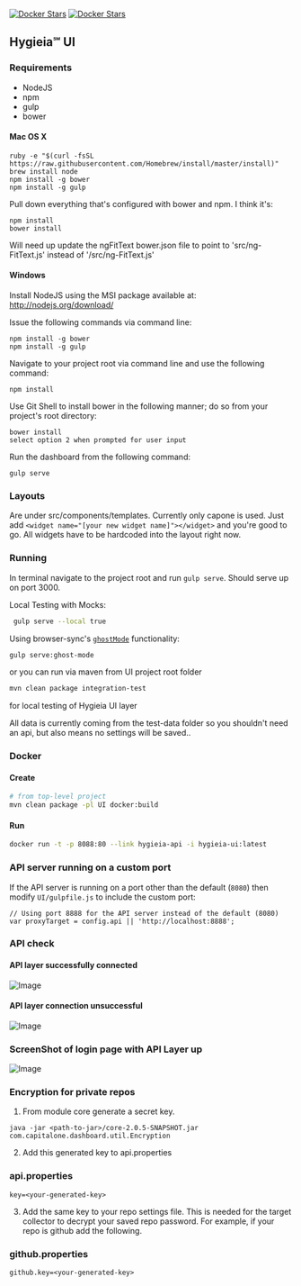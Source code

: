 [![Docker Stars](https://img.shields.io/docker/stars/capitalone/hygieia-ui.svg)](https://hub.docker.com/r/capitalone/hygieia-api/)
[![Docker Stars](https://img.shields.io/docker/pulls/capitalone/hygieia-ui.svg)](https://hub.docker.com/r/capitalone/hygieia-api/)

## Hygieia℠ UI

### Requirements

- NodeJS
- npm
- gulp
- bower

#### Mac OS X

    ruby -e "$(curl -fsSL https://raw.githubusercontent.com/Homebrew/install/master/install)"
    brew install node
    npm install -g bower
    npm install -g gulp

Pull down everything that's configured with bower and npm. I think it's:

    npm install
    bower install

Will need up update the ngFitText bower.json file to point to 'src/ng-FitText.js' instead of '/src/ng-FitText.js'

#### Windows

Install NodeJS using the MSI package available at: http://nodejs.org/download/

Issue the following commands via command line:

	npm install -g bower
	npm install -g gulp

Navigate to your project root via command line and use the following command:

	npm install

Use Git Shell to install bower in the following manner; do so from your project's root directory:

	bower install
	select option 2 when prompted for user input

Run the dashboard from the following command:

	gulp serve



### Layouts
Are under src/components/templates. Currently only capone is used. Just add ```<widget name="[your new widget name]"></widget>``` and you're good to go.
All widgets have to be hardcoded into the layout right now.


### Running
In terminal navigate to the project root and run ```gulp serve```. Should serve up on port 3000.  

Local Testing with Mocks:

```bash
 gulp serve --local true
```

Using browser-sync's [`ghostMode`](https://www.browsersync.io/docs/options#option-ghostMode) functionality:
```bash
gulp serve:ghost-mode
```

or you can run via maven from UI project root folder
 ```bash
 mvn clean package integration-test
 ```
 for local testing of Hygieia UI layer

All data is currently coming from the test-data folder so you shouldn't need an api, but also means no settings will be saved..


### Docker

#### Create

```bash
# from top-level project
mvn clean package -pl UI docker:build
```

#### Run

```bash
docker run -t -p 8088:80 --link hygieia-api -i hygieia-ui:latest
```
### API server running on a custom port
If the API server is running on a port other than the default (`8080`) then modify `UI/gulpfile.js` to include the custom port:
```
// Using port 8888 for the API server instead of the default (8080)
var proxyTarget = config.api || 'http://localhost:8888';
```

### API check

#### API layer successfully connected
![Image](/media/images/apiup.png)

#### API layer connection unsuccessful
![Image](/media/images/apidown.png)


### ScreenShot of login page with API Layer up
![Image](/media/images/loginpage.png)

### Encryption for private repos
1. From module core generate a secret key.
```
java -jar <path-to-jar>/core-2.0.5-SNAPSHOT.jar com.capitalone.dashboard.util.Encryption
```
2. Add this generated key to api.properties
### api.properties
```
key=<your-generated-key>
```
3. Add the same key to your repo settings file.
This is needed for the target collector to decrypt your saved repo password.
For example, if your repo is github add the following.
### github.properties
```
github.key=<your-generated-key>
```
